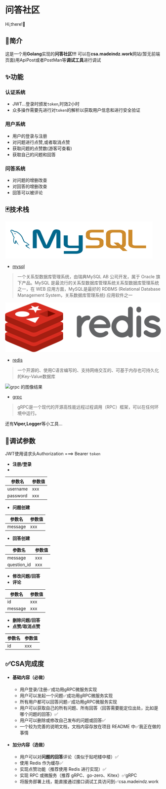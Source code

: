 # 问答社区

Hi,there!👋

## 🍔简介

这是一个用**Golang**实现的**问答社区!!!**
可以在**csa.madeindz.work**网站(暂无前端页面)用ApiPost或者PostMan等**调试工具**进行调试
## ✨功能

### 认证系统

- JWT...登录时颁发`token`,时效2小时
- 众多操作需要先进行对`token`的解析以获取用户信息和进行安全验证

### 用户系统

- 用户的登录与注册
- 对问题进行点赞,或者取消点赞
- 获取问题的点赞数(游客可查看)
- 获取自己的问题和回答

### 问答系统

- 对问题的增删改查
- 对回答的增删改查
- 回答可以被评论



## 🃏技术栈

![img](https://github.com/StellarisW/gohu/raw/master/manifest/image/mysql.svg)

- [mysql](https://www.mysql.com/)

> 一个关系型数据库管理系统，由瑞典MySQL AB 公司开发，属于 Oracle 旗下产品。MySQL 是最流行的关系型数据库管理系统关系型数据库管理系统之一，在 WEB 应用方面，MySQL是最好的 RDBMS (Relational Database Management System，关系数据库管理系统) 应用软件之一

[![img](https://github.com/StellarisW/gohu/raw/master/manifest/image/redis.svg)](https://github.com/StellarisW/gohu/blob/master/manifest/image/redis.svg)

- [redis](https://redis.io/)

> 一个开源的、使用C语言编写的、支持网络交互的、可基于内存也可持久化的Key-Value数据库

![grpc 的图像结果](https://th.bing.com/th/id/OIP.pTzFSebJ00beKGCeu0u76AHaEW?w=294&h=180&c=7&r=0&o=5&dpr=1.5&pid=1.7)



- [grpc](https://grpc.io/)

> gRPC是一个现代的开源高性能远程过程调用（RPC）框架，可以在任何环境中运行。

还有**Viper,Logger**等小工具...
## 🍟调试参数

JWT使用请求头Authorization ===> Bearer `token` 

- **注册/登录**
- 
| 参数名   | 参数值 |
| -------- | ------ |
| username | xxx    |
| password | xxx    |

- **问题创建**


| 参数名  | 参数值 |
| ------- | ------ |
| message | xxx    |

- **回答创建**

| 参数名      | 参数值 |
| ----------- | ------ |
| message     | xxx    |
| question_id | xxx    |

- **修改问题/回答**
- **评论**

| 参数名  | 参数值 |
| ------- | ------ |
| id      | xxx    |
| message | xxx    |

- **删除问题/回答**
- **点赞/取消点赞**

| 参数名 | 参数值 |
| ------ | ------ |
| id     | xxx    |



## ✅CSA完成度

- #### 基础内容（必做）

  - 用户登录/注册✅成功用gRPC微服务实现
  - 用户可以发起一个问题✅成功用gRPC微服务实现
  - 所有用户都可以回答问题✅成功用gRPC微服务实现
  - 用户可以获取自己的所有问题、所有回答（回答需要能定位出处，比如是哪个问题的回答）✅
  - 用户可以删除或修改自己发布的问题或回答✅
  - 一个较为完善的说明文档，文档内容存放在项目 README 中✅我正在做的事情

- #### 加分内容（选做）

  - 用户可以对**问题的回答**评论（类似于贴吧楼中楼）✅
  - 使用 Redis 作为缓存✅
  - 实现点赞功能（推荐使用 Redis 进行实现）✅
  - 实现 RPC 或微服务（推荐 gRPC、go-zero、Kitex）✅gRPC
  - 将服务部署上线，能直接通过接口调试工具访问到✅csa.madeindz.work

